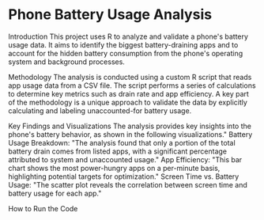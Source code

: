 # Phone Battery Usage Analysis

Introduction
This project uses R to analyze and validate a phone's battery usage data. It aims to identify the biggest battery-draining apps and to account for the hidden battery consumption from the phone's operating system and background processes.

Methodology
The analysis is conducted using a custom R script that reads app usage data from a CSV file. The script performs a series of calculations to determine key metrics such as drain rate and app efficiency. A key part of the methodology is a unique approach to validate the data by explicitly calculating and labeling unaccounted-for battery usage.

Key Findings and Visualizations
The analysis provides key insights into the phone's battery behavior, as shown in the following visualizations."
Battery Usage Breakdown:  "The analysis found that only a portion of the total battery drain comes from listed apps, with a significant percentage attributed to system and unaccounted usage."
App Efficiency: "This bar chart shows the most power-hungry apps on a per-minute basis, highlighting potential targets for optimization."
Screen Time vs. Battery Usage:  "The scatter plot reveals the correlation between screen time and battery usage for each app."

 How to Run the Code
